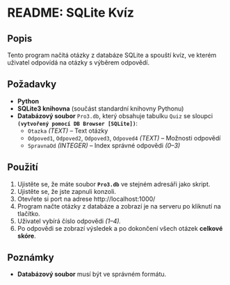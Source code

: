 # README: SQLite Kvíz

## Popis
Tento program načítá otázky z databáze SQLite a spouští kvíz, ve kterém uživatel odpovídá na otázky s výběrem odpovědí.

## Požadavky
- **Python**
- **SQLite3 knihovna** (součást standardní knihovny Pythonu)
- **Databázový soubor** `Pro3.db`, který obsahuje tabulku `Quiz` se sloupci **`(vytvořený pomocí DB Browser [SQLite])`**:
  - `Otazka` *(TEXT)* – Text otázky
  - `Odpoved1`, `Odpoved2`, `Odpoved3`, `Odpoved4` *(TEXT)* – Možnosti odpovědí
  - `SpravnaOd` *(INTEGER)* – Index správné odpovědi *(0–3)*

## Použití
1. Ujistěte se, že máte soubor **`Pro3.db`** ve stejném adresáři jako skript.
2. Ujistěte se, že jste zapnuli konzoli.
3. Otevřete si port na adrese http://localhost:1000/
4. Program načte otázky z databáze a zobrazí je na serveru po kliknutí na tlačítko.
5. Uživatel vybírá číslo odpovědi *(1–4).*
6. Po odpovědi se zobrazí výsledek a po dokončení všech otázek **celkové skóre**.

## Poznámky
- **Databázový soubor** musí být ve správném formátu.

